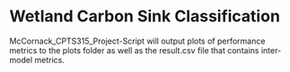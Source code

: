 # Wetland Carbon Sink Classification
McCornack_CPTS315_Project-Script will output plots of performance metrics to the plots folder
as well as the result.csv file that contains inter-model metrics. 
